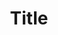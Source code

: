 ---
title: 'Title'
field: 'dc.title'
slug: 'global-title'
description: 'Full official name given to a resource'
required: True
module: 'Provenance'
cluster: 'Global'
policy: 'Free value. Single value only.'
---